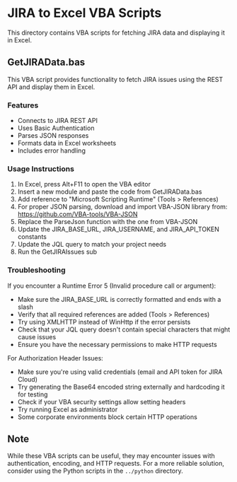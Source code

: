 # JIRA to Excel VBA Scripts

This directory contains VBA scripts for fetching JIRA data and displaying it in Excel.

## GetJIRAData.bas

This VBA script provides functionality to fetch JIRA issues using the REST API and display them in Excel.

### Features

- Connects to JIRA REST API
- Uses Basic Authentication
- Parses JSON responses
- Formats data in Excel worksheets
- Includes error handling

### Usage Instructions

1. In Excel, press Alt+F11 to open the VBA editor
2. Insert a new module and paste the code from GetJIRAData.bas
3. Add reference to "Microsoft Scripting Runtime" (Tools > References)
4. For proper JSON parsing, download and import VBA-JSON library from:
   https://github.com/VBA-tools/VBA-JSON
5. Replace the ParseJson function with the one from VBA-JSON
6. Update the JIRA_BASE_URL, JIRA_USERNAME, and JIRA_API_TOKEN constants
7. Update the JQL query to match your project needs
8. Run the GetJIRAIssues sub

### Troubleshooting

If you encounter a Runtime Error 5 (Invalid procedure call or argument):
- Make sure the JIRA_BASE_URL is correctly formatted and ends with a slash
- Verify that all required references are added (Tools > References)
- Try using XMLHTTP instead of WinHttp if the error persists
- Check that your JQL query doesn't contain special characters that might cause issues
- Ensure you have the necessary permissions to make HTTP requests

For Authorization Header Issues:
- Make sure you're using valid credentials (email and API token for JIRA Cloud)
- Try generating the Base64 encoded string externally and hardcoding it for testing
- Check if your VBA security settings allow setting headers
- Try running Excel as administrator
- Some corporate environments block certain HTTP operations

## Note

While these VBA scripts can be useful, they may encounter issues with authentication, encoding, and HTTP requests. For a more reliable solution, consider using the Python scripts in the `../python` directory.

